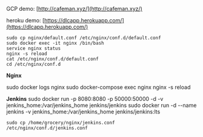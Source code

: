 GCP demo: [http://cafeman.xyz/](http://cafeman.xyz/)

heroku demo: [https://dlcapp.herokuapp.com/](https://dlcapp.herokuapp.com/)

```shell
sudo cp nginx/default.conf /etc/nginx/conf.d/default.conf
sudo docker exec -it nginx /bin/bash
service nginx status
nginx -s reload
cat /etc/nginx/conf.d/default.conf
cd /etc/nginx/conf.d
```

**Nginx**

sudo docker logs nginx
sudo docker-compose exec nginx nginx -s reload

**Jenkins**
sudo docker run -p 8080:8080 -p 50000:50000 -d -v jenkins_home:/var/jenkins_home jenkins/jenkins
sudo docker run -d --name jenkins -v jenkins_home:/var/jenkins_home jenkins/jenkins:lts

```shell
sudo cp /home/grocery/nginx/jenkins.conf /etc/nginx/conf.d/jenkins.conf
```
